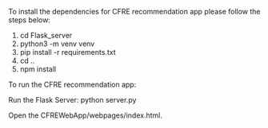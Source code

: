 To install the  dependencies for CFRE recommendation app please follow the steps below:

1. cd Flask_server
2. python3 -m venv venv
3. pip install -r requirements.txt
4. cd ..
5. npm install

To run the CFRE recommendation app:

Run the Flask Server:
python server.py

Open the CFREWebApp/webpages/index.html.